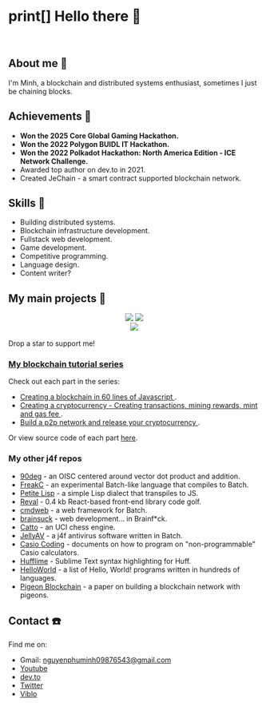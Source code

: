 # print[] Hello there 👋

<br/>

## About me 📓
I'm Minh, a blockchain and distributed systems enthusiast, sometimes I just be chaining blocks.

## Achievements 🎊
* **Won the 2025 Core Global Gaming Hackathon.**
* **Won the 2022 Polygon BUIDL IT Hackathon.**
* **Won the 2022 Polkadot Hackathon: North America Edition - ICE Network Challenge.**
* Awarded top author on dev.to in 2021. 
* Created JeChain - a smart contract supported blockchain network.

## Skills 💪
* Building distributed systems.
* Blockchain infrastructure development.
* Fullstack web development.
* Game development.
* Competitive programming.
* Language design.
* Content writer?

## My main projects 🤩
<div align="center">
  <a href="https://github.com/nguyenphuminh/catbrain"><img src="https://github-readme-stats.vercel.app/api/pin/?username=nguyenphuminh&repo=catbrain"/></a>
  <a href="https://github.com/nguyenphuminh/JeChain"><img src="https://github-readme-stats.vercel.app/api/pin/?username=nguyenphuminh&repo=JeChain"/></a>
  <br/>
  <a href="https://github.com/nguyenphuminh/smolsurf"><img src="https://github-readme-stats.vercel.app/api/pin/?username=nguyenphuminh&repo=smolsurf"/></a>
</div>
<br/>
Drop a star to support me!

### [My blockchain tutorial series](https://dev.to/freakcdev297/series/15322)
Check out each part in the series:
* [Creating a blockchain in 60 lines of Javascript ](https://dev.to/freakcdev297/creating-a-blockchain-in-60-lines-of-javascript-5fka).
* [Creating a cryptocurrency - Creating transactions, mining rewards, mint and gas fee ](https://dev.to/freakcdev297/creating-transactions-mining-rewards-mint-and-gas-fee-5hhf).
* [Build a p2p network and release your cryptocurrency ](https://dev.to/freakcdev297/build-a-p2p-network-and-release-your-cryptocurrency-clf).

Or view source code of each part [here](https://github.com/nguyenphuminh/blockchain-tutorial).

### My other j4f repos
* [90deg](https://github.com/nguyenphuminh/90deg) - an OISC centered around vector dot product and addition.
* [FreakC](https://github.com/FreakC-Foundation/FreakC) - an experimental Batch-like language that compiles to Batch.
* [Petite Lisp](https://github.com/nguyenphuminh/petite-lisp) - a simple Lisp dialect that transpiles to JS.
* [Reval](https://github.com/nguyenphuminh/reval) - 0.4 kb React-based front-end library code golf.
* [cmdweb](https://github.com/nguyenphuminh/cmdweb) - a web framework for Batch.
* [brainsuck](https://github.com/nguyenphuminh/brainsuck) - web development... in Brainf*ck.
* [Catto](https://github.com/nguyenphuminh/Catto) - an UCI chess engine.
* [JellyAV](https://github.com/nguyenphuminh/JellyAV) - a j4f antivirus software written in Batch.
* [Casio Coding](https://github.com/nguyenphuminh/casio-coding) - documents on how to program on "non-programmable" Casio calculators.
* [Hufflime](https://github.com/nguyenphuminh/hufflime) - Sublime Text syntax highlighting for Huff.
* [HelloWorld](https://github.com/nguyenphuminh/HelloWorld) - a list of Hello, World! programs written in hundreds of languages.
* [Pigeon Blockchain](https://github.com/nguyenphuminh/Pigeon-Blockchain) - a paper on building a blockchain network with pigeons.

## Contact ☎️
Find me on:
* Gmail: nguyenphuminh09876543@gmail.com
* [Youtube](https://www.youtube.com/channel/UCfoL6jxesUq0urUHBqXY1WA)
* [dev.to](https://dev.to/freakcdev297)
* [Twitter](https://twitter.com/NguynPhMinh8)
* [Viblo](https://viblo.asia/u/freakcdev)

